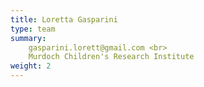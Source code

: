 ```yaml
---
title: Loretta Gasparini
type: team
summary:
    gasparini.lorett@gmail.com <br>
    Murdoch Children's Research Institute
weight: 2
---
```



